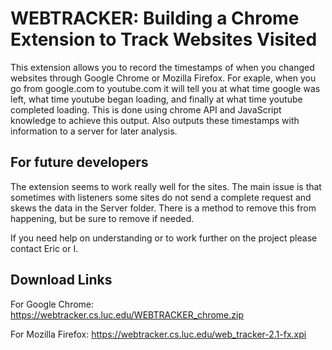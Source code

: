 # WEBTRACKER: Building a Chrome Extension to Track Websites Visited
This extension allows you to record the timestamps of when you changed websites through Google Chrome or Mozilla Firefox. 
For exaple, when you go from google.com to youtube.com it will tell you at what time google was left, what time youtube began loading, and finally at what time youtube completed loading.
This is done using chrome API and JavaScript knowledge to achieve this output.
Also outputs these timestamps with information to a server for later analysis.


## For future developers
The extension seems to work really well for the sites. 
The main issue is that sometimes with listeners some sites do not send a complete request and skews the data in the Server folder. 
There is a method to remove this from happening, but be sure to remove if needed. 

If you need help on understanding or to work further on the project please contact Eric or I.


## Download Links
For Google Chrome: https://webtracker.cs.luc.edu/WEBTRACKER_chrome.zip 

For Mozilla Firefox: https://webtracker.cs.luc.edu/web_tracker-2.1-fx.xpi 
